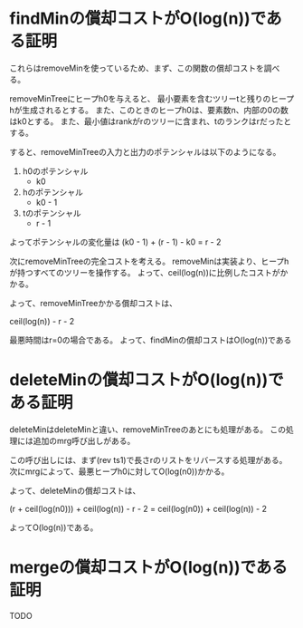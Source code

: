 # findMinの償却コストがO(log(n))である証明

これらはremoveMinを使っているため、まず、この関数の償却コストを調べる。

removeMinTreeにヒープh0を与えると、
最小要素を含むツリーtと残りのヒープhが生成されるとする。
また、このときのヒープh0は、要素数n、内部の0の数はk0とする。
また、最小値はrankがrのツリーに含まれ、tのランクはrだったとする。

すると、removeMinTreeの入力と出力のポテンシャルは以下のようになる。

1. h0のポテンシャル
    - k0
2. hのポテンシャル
    - k0 - 1
3. tのポテンシャル
    - r - 1

よってポテンシャルの変化量は
  (k0 - 1) + (r - 1) - k0 = r - 2

次にremoveMinTreeの完全コストを考える。
removeMinは実装より、ヒープhが持つすべてのツリーを操作する。
よって、ceil(log(n))に比例したコストがかかる。

よって、removeMinTreeかかる償却コストは、

ceil(log(n)) - r - 2

最悪時間はr=0の場合である。
よって、findMinの償却コストはO(log(n))である

# deleteMinの償却コストがO(log(n))である証明

deleteMinはdeleteMinと違い、removeMinTreeのあとにも処理がある。
この処理には追加のmrg呼び出しがある。

この呼び出しには、まず(rev ts1)で長さrのリストをリバースする処理がある。
次にmrgによって、最悪ヒープh0に対してO(log(n0))かかる。

よって、deleteMinの償却コストは、

  (r + ceil(log(n0))) + ceil(log(n)) - r - 2
= ceil(log(n0)) + ceil(log(n)) - 2

よってO(log(n))である。

# mergeの償却コストがO(log(n))である証明

TODO
